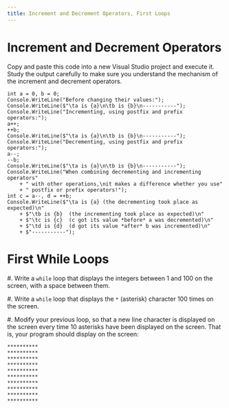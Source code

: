 ```yaml
---
title: Increment and Decrement Operators, First Loops
---
```



# Increment and Decrement Operators

Copy and paste this code into a new Visual Studio project and execute it.
Study the output carefully to make sure you understand the mechanism of the increment and decrement operators.

~~~~~~~{.cs}
int a = 0, b = 0;
Console.WriteLine("Before changing their values:");
Console.WriteLine($"\ta is {a}\n\tb is {b}\n-----------");
Console.WriteLine("Incrementing, using postfix and prefix operators:");
a++;
++b;
Console.WriteLine($"\ta is {a}\n\tb is {b}\n-----------");
Console.WriteLine("Decrementing, using postfix and prefix operators:");
a--;
--b;
Console.WriteLine($"\ta is {a}\n\tb is {b}\n-----------");
Console.WriteLine("When combining decrementing and incrementing operators"
    + " with other operations,\nit makes a difference whether you use"
    + " postfix or prefix operators!");
int c = a--, d = ++b;
Console.WriteLine($"\ta is {a} (the decrementing took place as expected)\n"
    + $"\tb is {b}  (the incrementing took place as expected)\n"
    + $"\tc is {c}  (c got its value *before* a was decremented)\n" 
    + $"\td is {d}  (d got its value *after* b was incremented)\n"
    + $"-----------");
~~~~~~~


# First While Loops

#. Write a `while` loop that displays the integers between $1$ and $100$ on the screen, with a space between them.

#. Write a `while` loop that displays the `*` (asterisk) character 100 times on the screen.

#. Modify your previous loop, so that a new line character is displayed on the screen every time 10 asterisks have been displayed on the screen.
That is, your program should display on the screen:

~~~~~~~~
**********
**********
**********
**********
**********
**********
**********
**********
**********
**********
~~~~~~~~
 
